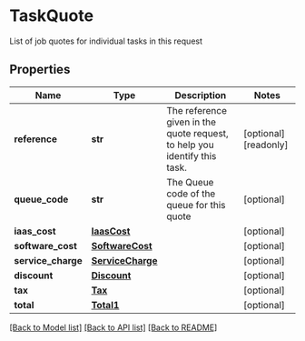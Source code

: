 # TaskQuote

List of job quotes for individual tasks in this request
## Properties
Name | Type | Description | Notes
------------ | ------------- | ------------- | -------------
**reference** | **str** | The reference given in the quote request, to help you identify this task. | [optional] [readonly] 
**queue_code** | **str** | The Queue code of the queue for this quote | [optional] 
**iaas_cost** | [**IaasCost**](IaasCost.md) |  | [optional] 
**software_cost** | [**SoftwareCost**](SoftwareCost.md) |  | [optional] 
**service_charge** | [**ServiceCharge**](ServiceCharge.md) |  | [optional] 
**discount** | [**Discount**](Discount.md) |  | [optional] 
**tax** | [**Tax**](Tax.md) |  | [optional] 
**total** | [**Total1**](Total1.md) |  | [optional] 

[[Back to Model list]](../README.md#documentation-for-models) [[Back to API list]](../README.md#documentation-for-api-endpoints) [[Back to README]](../README.md)


